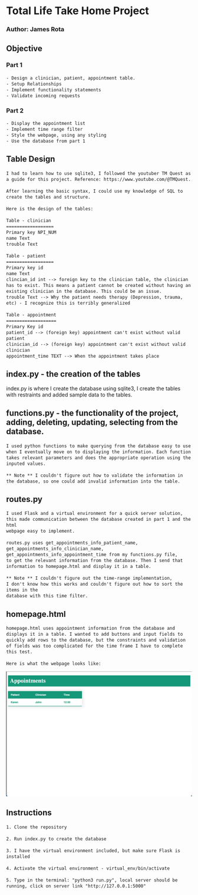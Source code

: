 # Total Life Take Home Project
### Author: James Rota

## Objective

### Part 1
    - Design a clinician, patient, appointment table.
    - Setup Relationships
    - Implement functionality statements
    - Validate incoming requests
### Part 2
    - Display the appointment list
    - Implement time range filter
    - Style the webpage, using any styling
    - Use the database from part 1

## Table Design

    I had to learn how to use sqlite3, I followed the youtuber TM Quest as a guide for this project. Reference: https://www.youtube.com/@TMQuest.

    After learning the basic syntax, I could use my knowledge of SQL to create the tables and structure. 

    Here is the design of the tables:

    Table - clinician
    ==================
    Primary key NPI_NUM
    name Text
    trouble Text

    Table - patient
    ==================
    Primary key id
    name Text
    clincian_id int --> foreign key to the clinician table, the clinician has to exist. This means a patient cannot be created without having an existing clinician in the database. This could be an issue.  
    trouble Text --> Why the patient needs therapy (Depression, trauma, etc) - I recognize this is terribly generalized

    Table - appointment
    ===================
    Primary Key id
    patient_id --> (foreign key) appointment can't exist without valid patient 
    clinician_id --> (foreign key) appointment can't exist without valid clinician
    appointment_time TEXT --> When the appointment takes place

## index.py - the creation of the tables

   index.py is where I create the database using sqlite3, I create the tables with restraints and added sample data to the tables.

## functions.py - the functionality of the project, adding, deleting, updating, selecting from the database.

    I used python functions to make querying from the database easy to use when I eventually move on to displaying the information. Each function takes relevant parameters and does the appropriate operation using the inputed values.

    ** Note ** I couldn't figure out how to validate the information in the database, so one could add invalid information into the table. 

## routes.py

    I used Flask and a virtual environment for a quick server solution, 
    this made communication between the database created in part 1 and the html 
    webpage easy to implement. 

    routes.py uses get_appointments_info_patient_name, get_appointments_info_clinician_name, get_appointments_info_appointment_time from my functions.py file, 
    to get the relevant information from the database. Then I send that information to homepage.html and display it in a table. 

    ** Note ** I couldn't figure out the time-range implementation, 
    I don't know how this works and couldn't figure out how to sort the items in the 
    database with this time filter. 

## homepage.html

    homepage.html uses appointment information from the database and displays it in a table. I wanted to add buttons and input fields to quickly add rows to the database, but the constraints and validation of fields was too complicated for the time frame I have to complete this test.

    Here is what the webpage looks like:

![Homepage screenshot](Total_Life_image.png)


## Instructions

    1. Clone the repository

    2. Run index.py to create the database

    3. I have the virtual environment included, but make sure Flask is installed

    4. Activate the virtual environment - virtual_env/bin/activate

    5. Type in the terminal: "python3 run.py", local server should be running, click on server link "http://127.0.0.1:5000"








